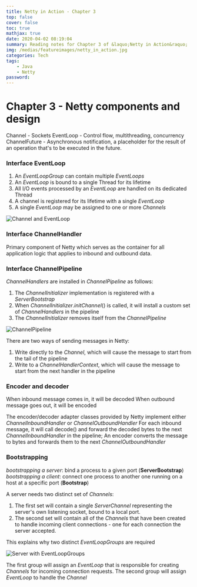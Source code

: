 ```yaml
---
title: Netty in Action - Chapter 3
top: false
cover: false
toc: true
mathjax: true
date: 2020-04-02 08:19:04
summary: Reading notes for Chapter 3 of &laquo;Netty in Action&raquo;
img: /medias/featureimages/netty_in_action.jpg
categories: Tech
tags:
    - Java
    - Netty
password:
---
```



# Chapter 3 - Netty components and design

Channel - Sockets
EventLoop - Control flow, multithreading, concurrency
ChannelFuture - Asynchronous notification, a placeholder for the result of an operation that's to be executed in the future.

### Interface EventLoop

1.  An *EventLoopGroup* can contain multiple *EventLoops*
2.  An *EventLoop* is bound to a single Thread for its lifetime
3.  All I/O events processed by an *EventLoop* are handled on its dedicated Thread
4.  A channel is registered for its lifetime with a single *EventLoop*
5.  A single *EventLoop* may be assigned to one or more *Channels*

![Channel and EventLoop](channel_eventLoop.png)

### Interface ChannelHandler

Primary component of Netty which serves as the container for all application logic that applies to inbound and outbound data. 

### Interface ChannelPipeline

*ChannelHandlers* are installed in *ChannelPipeline* as follows: 
1.  The *ChannelInitializer* implementation is registered with a *ServerBootstrap*
2.  When *ChannelInitializer*.*initChannel*() is called, it will install a custom set of *ChannelHandlers* in the pipeline
3.  The *ChannelInitializer* removes itself from the *ChannelPipeline*

![ChannelPipeline](channelPipeline.png)

There are two ways of sending messages in Netty: 
1. Write directly to the *Channel*, which will cause the message to start from the tail of the pipeline
2. Write to a *ChannelHandlerContext*, which will cause the message to start from the next handler in the pipeline

### Encoder and decoder

When inbound message comes in, it will be decoded
When outbound message goes out, it will be encoded

The encoder/decoder adapter classes provided by Netty implement either *ChannelInboundHandler* or *ChannelOutboundHandler*
For each inbound message, it will call decode() and forward the decoded bytes to the next *ChannelInboundHandler* in the pipeline; An encoder converts the message to bytes and forwards them to the next *ChannelOutboundHandler*

### Bootstrapping
*bootstrapping a server*: bind a process to a given port (**ServerBootstrap**)
*bootstrapping a client*: connect one process to another one running on a host at a specific port (**Bootstrap**)

A server needs two distinct set of *Channels*:
1. The first set will contain a single *ServerChannel* representing the server's own listening socket, bound to a local port.
2. The second set will contain all of the *Channels* that have been created to handle incoming client connections - one for each connection the server accepted.

This explains why two distinct *EventLoopGroups* are required

![Server with EventLoopGroups](eventLoopGroup.png)

The first group will assign an *EventLoop* that is responsible for creating *Channels* for incoming connection requests. The second group will assign *EventLoop* to handle the *Channel*


